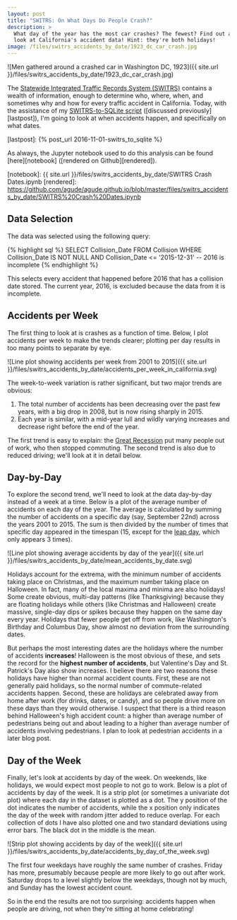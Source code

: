 ```yaml
---
layout: post
title: "SWITRS: On What Days Do People Crash?"
description: >
  What day of the year has the most car crashes? The fewest? Find out as I
  look at California's accident data! Hint: they're both holidays!
image: /files/switrs_accidents_by_date/1923_dc_car_crash.jpg
---
```


![Men gathered around a crashed car in Washington DC, 1923]({{ site.url
}}/files/switrs_accidents_by_date/1923_dc_car_crash.jpg)

The [Statewide Integrated Traffic Records System (SWITRS)][switrs] contains a
wealth of information, enough to determine who, where, when, and sometimes why
and how for every traffic accident in California. Today, with the assistance
of my [SWITRS-to-SQLite script][s2s] ([discussed previously][lastpost]), I'm
going to look at when accidents happen, and specifically on what dates.

[switrs]: http://iswitrs.chp.ca.gov/Reports/jsp/userLogin.jsp
[s2s]: https://github.com/agude/SWITRS-to-SQLite
[lastpost]: {% post_url 2016-11-01-switrs_to_sqlite %}

As always, the Jupyter notebook used to do this analysis can be found
[here][notebook] ([rendered on Github][rendered]).

[notebook]: {{ site.url }}/files/switrs_accidents_by_date/SWITRS Crash Dates.ipynb
[rendered]: https://github.com/agude/agude.github.io/blob/master/files/switrs_accidents_by_date/SWITRS%20Crash%20Dates.ipynb

## Data Selection

The data was selected using the following query:

{% highlight sql %}
SELECT Collision_Date FROM Collision
WHERE Collision_Date IS NOT NULL
AND Collision_Date <= '2015-12-31'  -- 2016 is incomplete
{% endhighlight %}

This selects every accident that happened before 2016 that has a collision
date stored. The current year, 2016, is excluded because the data from it is
incomplete.

## Accidents per Week

The first thing to look at is crashes as a function of time. Below, I plot
accidents per week to make the trends clearer; plotting per day results in too
many points to separate by eye.

![Line plot showing accidents per week from 2001 to
2015]({{ site.url }}/files/switrs_accidents_by_date/accidents_per_week_in_california.svg)

The week-to-week variation is rather significant, but two major trends are
obvious:

1. The total number of accidents has been decreasing over the past few years,
   with a big drop in 2008, but is now rising sharply in 2015.
2. Each year is similar, with a mid-year lull and wildly varying
   increases and decrease right before the end of the year.

The first trend is easy to explain: the [Great Recession][gr] put many people
out of work, who then stopped commuting. The second trend is also due to
reduced driving; we'll look at it in detail below.

[gr]: https://en.wikipedia.org/wiki/Great_Recession

## Day-by-Day

To explore the second trend, we'll need to look at the data day-by-day instead
of a week at a time. Below is a plot of the average number of accidents on
each day of the year. The average is calculated by summing the number of
accidents on a specific day (say, September 22nd) across the years 2001 to
2015. The sum is then divided by the number of times that specific day
appeared in the timespan (15, except for the [leap day][leapday], which only
appears 3 times).

[leapday]: https://en.wikipedia.org/wiki/February_29

![Line plot showing average accidents by day of the
year]({{ site.url }}/files/switrs_accidents_by_date/mean_accidents_by_date.svg)

Holidays account for the extrema, with the minimum number of accidents taking
place on Christmas, and the maximum number taking place on Halloween. In fact,
many of the local maxima and minima are also holidays! Some create obvious,
multi-day patterns (like Thanksgiving) because they are floating holidays
while others (like Christmas and Halloween) create massive, single-day dips or
spikes because they happen on the same day every year. Holidays that fewer
people get off from work, like Washington's Birthday and Columbus Day, show
almost no deviation from the surrounding dates.

But perhaps the most interesting dates are the holidays where the number of
accidents **increases**! Halloween is the most obvious of these, and sets the
record for the **highest number of accidents**, but Valentine's Day and St.
Patrick's Day also show increases. I believe there are two reasons these
holidays have higher than normal accident counts. First, these are not
generally paid holidays, so the normal number of commute-related accidents
happen. Second, these are holidays are celebrated away from home after work
(for drinks, dates, or candy), and so people drive more on these days than
they would otherwise. I suspect that there is a third reason behind
Halloween's high accident count: a higher than average number of pedestrians
being out and about leading to a higher than average number of accidents
involving pedestrians. I plan to look at pedestrian accidents in a later blog
post.

## Day of the Week

Finally, let's look at accidents by day of the week. On weekends, like
holidays, we would expect most people to not go to work. Below is a plot of
accidents by day of the week. It is a strip plot (or sometimes a univariate
dot plot) where each day in the dataset is plotted as a dot. The y position of
the dot indicates the number of accidents, while the x position only indicates
the day of the week with random jitter added to reduce overlap. For each
collection of dots I have also plotted one and two standard
deviations using error bars. The black dot in the middle is the mean.

![Strip plot showing accidents by day of the
week]({{ site.url }}/files/switrs_accidents_by_date/accidents_by_day_of_the_week.svg)

The first four weekdays have roughly the same number of crashes. Friday has
more, presumably because people are more likely to go out after work. Saturday
drops to a level slightly below the weekdays, though not by much, and Sunday
has the lowest accident count.

So in the end the results are not too surprising: accidents happen when people
are driving, not when they're sitting at home celebrating!
